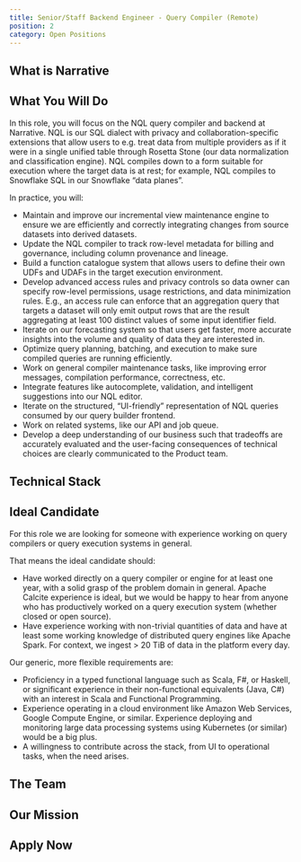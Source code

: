 ```yaml
---
title: Senior/Staff Backend Engineer - Query Compiler (Remote)
position: 2
category: Open Positions
---
```


## What is Narrative

<common-section section-name="what-is-narrative"></common-section>

## What You Will Do

In this role, you will focus on the NQL query compiler and backend at Narrative. NQL is our SQL dialect with privacy and collaboration-specific extensions that allow users to e.g. treat data from multiple providers as if it were in a single unified table through Rosetta Stone (our data normalization and classification engine). NQL compiles down to a form suitable for execution where the target data is at rest; for example, NQL compiles to Snowflake SQL in our Snowflake “data planes”.

In practice, you will:

- Maintain and improve our incremental view maintenance engine to ensure we are efficiently and correctly integrating changes from source datasets into derived datasets.
- Update the NQL compiler to track row-level metadata for billing and governance, including column provenance and lineage.
- Build a function catalogue system that allows users to define their own UDFs and UDAFs in the target execution environment.
- Develop advanced access rules and privacy controls so data owner can specify row-level permissions, usage restrictions, and data minimization rules. E.g., an access rule can enforce that an aggregation query that targets a dataset will only emit output rows that are the result aggregating at least 100 distinct values of some input identifier field.
- Iterate on our forecasting system so that users get faster, more accurate insights into the volume and quality of data they are interested in.
- Optimize query planning, batching, and execution to make sure compiled queries are running efficiently.
- Work on general compiler maintenance tasks, like improving error messages, compilation performance, correctness, etc.
- Integrate features like autocomplete, validation, and intelligent suggestions into our NQL editor.
- Iterate on the structured, “UI-friendly” representation of NQL queries consumed by our query builder frontend.
- Work on related systems, like our API and job queue.
- Develop a deep understanding of our business such that tradeoffs are accurately evaluated and the user-facing consequences of technical choices are clearly communicated to the Product team.

## Technical Stack

<common-section section-name="technical-stack"></common-section>

## Ideal Candidate

For this role we are looking for someone with experience working on query compilers or query execution systems in general.

That means the ideal candidate should:

- Have worked directly on a query compiler or engine for at least one year, with a solid grasp of the problem domain in general. Apache Calcite experience is ideal, but we would be happy to hear from anyone who has productively worked on a query execution system (whether closed or open source).
- Have experience working with non-trivial quantities of data and have at least some working knowledge of distributed query engines like Apache Spark. For context, we ingest > 20 TiB of data in the platform every day.

Our generic, more flexible requirements are:

- Proficiency in a typed functional language such as Scala, F#, or Haskell, or significant experience in their non-functional equivalents (Java, C#) with an interest in Scala and Functional Programming.
- Experience operating in a cloud environment like Amazon Web Services, Google Compute Engine, or similar. Experience deploying and monitoring large data processing systems using Kubernetes (or similar) would be a big plus.
- A willingness to contribute across the stack, from UI to operational tasks, when the need arises.
<common-section section-name="common-requirements"></common-section>

## The Team

<common-section section-name="team"></common-section>

## Our Mission

<common-section section-name="mission"></common-section>

## Apply Now

<common-section section-name="apply-now"></common-section>
